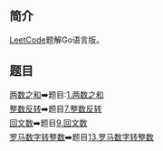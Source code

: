 ## 简介
[LeetCode](https://leetcode-cn.com)题解Go语言版。

## 题目
[两数之和](./code/twoSum.go):arrow_right:题目:[1.两数之和](https://leetcode-cn.com/problems/two-sum/)  
[整数反转](./code/reverse.go):arrow_right:题目[7.整数反转](https://leetcode-cn.com/problems/reverse-integer/)  
[回文数](./code/isPalindrome.go):arrow_right:题目[9.回文数](https://leetcode-cn.com/problems/palindrome-number/)  
[罗马数字转整数](./code/romanToInt.go):arrow_right:题目[13.罗马数字转整数](https://leetcode-cn.com/problems/roman-to-integer/)
